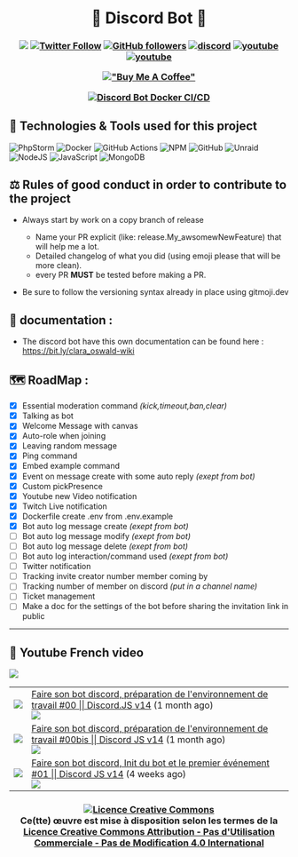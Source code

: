 <h1 align=center>🤖 Discord Bot 🤖</h1>
<h3 align="center">

![](https://komarev.com/ghpvc/?username=DrLanderf&label=Views&color=lightgrey)
[![Twitter Follow](https://img.shields.io/twitter/follow/LanderfCorp?label=Follow)](https://twitter.com/intent/follow?screen_name=LanderfCorp)
[![GitHub followers](https://img.shields.io/github/followers/DrLanderf?label=Follow&style=social)](https://github.com/Drlanderf)
[![discord](https://img.shields.io/badge/Join_Discord-5865F2.svg?&style=flat-square&logo=discord&logoColor=white&link=https://discord.gg/rqNgRkvZsq)](https://discord.gg/rqNgRkvZsq)
[![youtube](https://img.shields.io/youtube/channel/subscribers/UCnK7oWn1A7RvKiB19ZIECZg?style=social)](https://www.youtube.com/channel/UCnK7oWn1A7RvKiB19ZIECZg)
[![youtube](https://img.shields.io/twitch/status/doc_landerf?style=social)](https://www.twitch.tv/doc_landerf)

[!["Buy Me A Coffee"](https://www.buymeacoffee.com/assets/img/custom_images/orange_img.png)](https://www.buymeacoffee.com/landerf0311)

[![Discord Bot Docker CI/CD](https://github.com/Drlanderf/clara_oswald/actions/workflows/Discord-Bot_Release_docker-image.yml/badge.svg)](https://github.com/Drlanderf/clara_oswald/actions/workflows/Discord-Bot_Release_docker-image.yml)

</h3>

## 🧰 Technologies & Tools used for this project
![PhpStorm](https://img.shields.io/badge/phpstorm-143?style=for-the-badge&logo=phpstorm&logoColor=black&color=black&labelColor=darkorchid)
![Docker](https://img.shields.io/badge/docker-%230db7ed.svg?style=for-the-badge&logo=docker&logoColor=white)
![GitHub Actions](https://img.shields.io/badge/github%20actions-%232671E5.svg?style=for-the-badge&logo=githubactions&logoColor=white)
![NPM](https://img.shields.io/badge/NPM-%23000000.svg?style=for-the-badge&logo=npm&logoColor=white)
![GitHub](https://img.shields.io/badge/github-%23121011.svg?style=for-the-badge&logo=github&logoColor=white)
![Unraid](https://img.shields.io/badge/unraid-%23F15A2C.svg?style=for-the-badge&logo=unraid&logoColor=white)
![NodeJS](https://img.shields.io/badge/node.js-6DA55F?style=for-the-badge&logo=node.js&logoColor=white)
![JavaScript](https://img.shields.io/badge/javascript-%23323330.svg?style=for-the-badge&logo=javascript&logoColor=%23F7DF1E)
![MongoDB](https://img.shields.io/badge/MongoDB-4EA94B?style=for-the-badge&logo=mongodb&logoColor=white)



## ⚖️ Rules of good conduct in order to contribute to the project

- Always start by work on a copy branch of release
    - Name your PR explicit (like: release.My_awsomewNewFeature) that will help me a lot.
	- Detailed changelog of what you did (using emoji please that will be more clean).
	- every PR **MUST** be tested before making a PR.

- Be sure to follow the versioning syntax already in place using gitmoji.dev

## 📝 documentation :

- The discord bot have this own documentation can be found here : https://bit.ly/clara_oswald-wiki

## 🗺️ RoadMap :
  - [X] Essential moderation command *(kick,timeout,ban,clear)*
  - [X] Talking as bot
  - [X] Welcome Message with canvas
  - [X] Auto-role when joining
  - [X] Leaving random message
  - [X] Ping command
  - [X] Embed example command
  - [X] Event on message create with some auto reply *(exept from bot)*
  - [X] Custom pickPresence
  - [X] Youtube new Video notification
  - [X] Twitch Live notification
  - [X] Dockerfile create .env from .env.example
  - [X] Bot auto log message create *(exept from bot)*
  - [ ] Bot auto log message modify *(exept from bot)*
  - [ ] Bot auto log message delete *(exept from bot)*
  - [ ] Bot auto log interaction/command used *(exept from bot)*
  - [ ] Twitter notification
  - [ ] Tracking invite creator number member coming by
  - [ ] Tracking number of member on discord *(put in a channel name)*
  - [ ] Ticket management
  - [ ] Make a doc for the settings of the bot before sharing the invitation link in public

---

## 📜 Youtube French video

<img src="https://img.shields.io/youtube/channel/subscribers/UCnK7oWn1A7RvKiB19ZIECZg?style=for-the-badge"></img>
<table>

<tr>
<td><img src="https://img.youtube.com/vi/3coo6NVhHLY/default.jpg"></img></td>
<td>
<a href="https://www.youtube.com/watch?v=3coo6NVhHLY">Faire son bot discord, préparation de l&#39;environnement de travail #00 || Discord.JS v14</a> (1 month ago) <br/>
<img src="https://img.shields.io/youtube/views/3coo6NVhHLY?style=flat-square"> </img>
</td>
</tr>
<tr>
<td><img src="https://img.youtube.com/vi/_3ZPngikmQI/default.jpg"></img></td>
<td>
<a href="https://www.youtube.com/watch?v=_3ZPngikmQI">Faire son bot discord, préparation de l&#39;environnement de travail #00bis || Discord JS v14</a> (1 month ago) <br/>
<img src="https://img.shields.io/youtube/views/_3ZPngikmQI?style=flat-square"> </img>
</td>
</tr>
<tr>
<td><img src="https://img.youtube.com/vi/vn788hCSlXI/default.jpg"></img></td>
<td>
<a href="https://www.youtube.com/watch?v=vn788hCSlXI">Faire son bot discord,  Init du bot et le premier événement #01 || Discord JS v14</a> (4 weeks ago) <br/>
<img src="https://img.shields.io/youtube/views/vn788hCSlXI?style=flat-square"> </img>
</td>
</tr>
</table>

<h3 align="center">
  <a rel="license" href="http://creativecommons.org/licenses/by-nc-nd/4.0/">
    <img alt="Licence Creative Commons" style="border-width:0" src="https://i.creativecommons.org/l/by-nc-nd/4.0/88x31.png" />
  </a>
  <br />
  Ce(tte) œuvre est mise à disposition selon les termes de la
  <a rel="license" href="http://creativecommons.org/licenses/by-nc-nd/4.0/">
    Licence Creative Commons Attribution - Pas d&#39;Utilisation Commerciale - Pas de Modification 4.0 International
  </a>
</h3>

